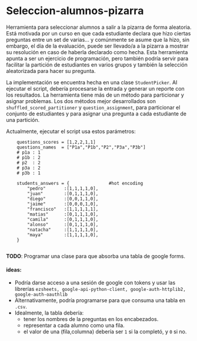 # Seleccion-alumnos-pizarra

Herramienta para seleccionar alumnos a salir a la pizarra de forma aleatoria.
Está motivada por un curso en que cada estudiante declara que hizo ciertas preguntas entre un set de varias... y comúnmente se asume que la hizo, sin embargo, el día de la evaluación, puede ser llevado/a a la pizarra a mostrar su resolución en caso de haberla declarado como hecha.
Esta herramienta apunta a ser un ejercicio de programación, pero también podría servir para facilitar la partición de estudiantes en varios grupos y también la selección aleatorizada para hacer su pregunta.

La implementación se encuentra hecha en una clase `StudentPicker`.
Al ejecutar el script, debería procesarse la entrada y generar un reporte con los resultados.
La herramienta tiene más de un método para particionar y asignar problemas. Los dos métodos mejor desarrollados son
`shuffled_scored_partitioner` y `question_assignment`, para particionar el conjunto de estudiantes y para asignar una pregunta a cada estudiante de una partición.

Actualmente, ejecutar el script usa estos parámetros:
```
    questions_scores = [1,2,2,1,1]
    questions_names  = ["P1a","P1b","P2","P3a","P3b"]
    # p1a : 1
    # p1b : 2
    # p2  : 2
    # p3a : 2
    # p3b : 1

    students_answers = {               #hot encoding
        "pedro"       :[1,1,1,1,0],
        "juan"        :[0,1,1,1,0], 
        "diego"       :[0,0,1,1,0],
        "jaime"       :[0,0,0,1,0],
        "francisco"   :[1,1,1,1,1],
        "matias"      :[0,1,1,1,0],
        "camila"      :[0,1,1,1,0],
        "alonso"      :[0,1,1,1,0],
        "natacha"     :[1,1,1,1,0],
        "maya"        :[1,1,1,1,0],
    }
    
```



**TODO**: Programar una clase para que absorba una tabla de google forms.
#### ideas:
  - Podría darse acceso a una sesión de google con tokens y usar las librerías `ezsheets, google-api-python-client, google-auth-httplib2, google-auth-oauthlib`
  - Alternativamente, podría programarse para que consuma una tabla en `.csv`.
  - Idealmente, la tabla debería:
      - tener los nombres de la preguntas en los encabezados.
      - representar a cada alumno como una fila.
      - el valor de una (fila,columna) debería ser `1` si la completó, y `0` si no.
